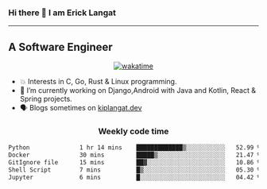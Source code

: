 ### Hi there 👋 I am Erick Langat
---
## A Software Engineer

<div align="center">
  
[![wakatime](https://wakatime.com/badge/user/55eadf42-c1c5-4930-b153-72952ac5ca5c.svg)](https://wakatime.com/@55eadf42-c1c5-4930-b153-72952ac5ca5c)

</div>

<!--
**elkiplangat/elkiplangat** is a ✨ _special_ ✨ repository because its `README.md` (this file) appears on your GitHub profile.

Here are some ideas to get you started:

- 🔭 I’m currently working on ...
- 🌱 I’m currently learning ...
- 👯 I’m looking to collaborate on ...
- 🤔 I’m looking for help with ...
- 💬 Ask me about ...
- 📫 How to reach me: ...
- 😄 Pronouns: ...
- ⚡ Fun fact: ...
-->
- 💥 Interests in C, Go, Rust & Linux programming. 
- 🔭 I’m currently working on Django,Android with Java and Kotlin, React & Spring projects.
-  🗣️ Blogs sometimes on [kiplangat.dev](https://kiplangat.dev)

<div align="center">
  <h3> Weekly code time </h3>

<!--START_SECTION:waka-->

```txt
Python              1 hr 14 mins    █████████████▒░░░░░░░░░░░   52.99 %
Docker              30 mins         █████▒░░░░░░░░░░░░░░░░░░░   21.47 %
GitIgnore file      15 mins         ██▓░░░░░░░░░░░░░░░░░░░░░░   10.86 %
Shell Script        7 mins          █▒░░░░░░░░░░░░░░░░░░░░░░░   05.30 %
Jupyter             6 mins          █░░░░░░░░░░░░░░░░░░░░░░░░   04.42 %
```

<!--END_SECTION:waka-->

</div>
